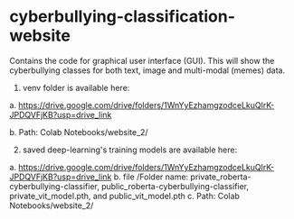

# cyberbullying-classification-website

Contains the code for graphical user interface (GUI). This will show the cyberbullying classes for both text, image and multi-modal (memes) data.


1.  venv folder is available here:
   
  a. https://drive.google.com/drive/folders/1WnYyEzhamgzodceLkuQlrK-JPDQVFjKB?usp=drive_link 
  
  b. Path: Colab Notebooks/website_2/
  
2.  saved deep-learning's training models are available here:
   
   a. https://drive.google.com/drive/folders/1WnYyEzhamgzodceLkuQlrK-JPDQVFjKB?usp=drive_link
   b.  file /Folder name: private_roberta-cyberbullying-classifier, public_roberta-cyberbullying-classifier,  private_vit_model.pth, and public_vit_model.pth 
   c. Path: Colab Notebooks/website_2/







